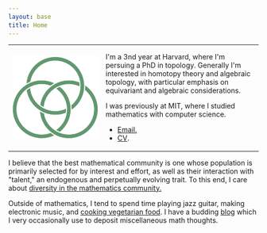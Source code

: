 ```yaml
---
layout: base
title: Home
---
```


<!-- <script type="text/javascript"
src="https://cdn.mathjax.org/mathjax/latest/MathJax.js?config=TeX-AMS-MML_HTMLorMML">
</script> -->

<table width="100%" cellspacing="0" cellpadding="0" border="0">
<tbody><tr>
<td width = "37.5%">
<img style="display: block; margin: auto;" alt="photo" src="/assets/Borromean.png">
</td>
<td>
<p>
I'm a 3nd year at Harvard, where I'm persuing a PhD in topology.
Generally I'm interested in homotopy theory and algebraic topology, with particular emphasis on equivariant and algebraic considerations.
</p>
<p>
I was previously at MIT, where I studied mathematics with computer science.
</p>
<ul>
<li> <a href="mailto:nataliestewart@math.harvard.edu">Email.</a></li>
<li><a href="/files/cv.pdf">CV</a>.</li>
</ul>

</td>
</tr>
</tbody></table>

<p>
I believe that the best mathematical community is one whose population is primarily selected for by interest and effort, as well as their interaction with "talent," an endogenous and perpetually evolving trait.
To this end, I care about <a href="dei.html">diversity in the mathematics community.</a>
</p>

<p>
Outside of mathematics, I tend to spend time playing jazz guitar, making electronic music, and <a href="/cooking/">cooking vegetarian food</a>.
I have a budding <a href="/blog/">blog</a> which I very occasionally use to deposit miscellaneous math thoughts. 
</p>

